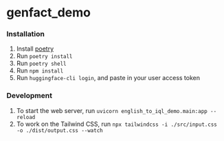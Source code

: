 # genfact_demo

### Installation

1. Install [poetry](https://python-poetry.org/docs/#installation)
2. Run `poetry install`
3. Run `poetry shell`
4. Run `npm install`
4. Run `huggingface-cli login`, and paste in your user access token

### Development

1. To start the web server, run `uvicorn english_to_iql_demo.main:app --reload`
2. To work on the Tailwind CSS, run `npx tailwindcss -i ./src/input.css -o ./dist/output.css --watch`